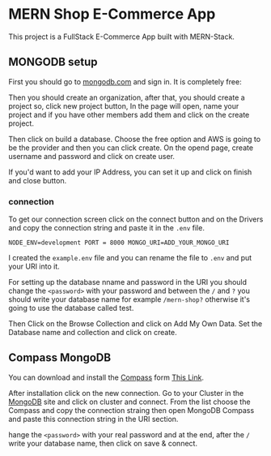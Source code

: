 # MERN Shop E-Commerce App

This project is a FullStack E-Commerce App built with MERN-Stack.

## MONGODB setup

First you should go to [mongodb.com](https://mongodb.com) and sign in. It is completely free:

Then you should create an organization, after that, you should create a project so, click new project button, In the page will open, name your project and if you have other members add them and click on the create project.

Then click on build a database. Choose the free option and AWS is going to be the provider and then you can click create. On the opend page, create username and password and click on create user.

If you'd want to add your IP Address, you can set it up and click on finish and close button.

### connection

To get our connection screen click on the connect button and on the Drivers and copy the connection string and paste it in the `.env` file.

`
    NODE_ENV=development
    PORT = 8000
    MONGO_URI=ADD_YOUR_MONGO_URI
`

I created the `example.env` file and you can rename the file to `.env` and put your URI into it.

For setting up the database nname and password in the URI you should change the `<password>` with your password and between the `/` and `?` you should write your database name for example `/mern-shop?` otherwise it's going to use the database called test.

Then Click on the Browse Collection and click on Add My Own Data. Set the Database name and collection and click on create.

## Compass MongoDB

You can download and install the [Compass](https://www.mongodb.com/products/tools/compass) form [This Link](https://www.mongodb.com/products/tools/compass).

After installation click on the new connection. Go to your Cluster in the [MongoDB](https://cloud.mongodb.com) site and click on cluster and connect. From the list choose the Compass and copy the connection straing then open MongoDB Compass and paste this connection string in the URI section.

hange the `<password>` with your real password and at the end, after the `/` write your database name, then click on save & connect.